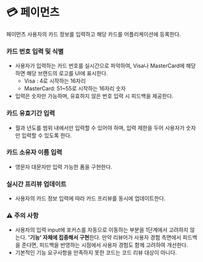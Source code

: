 # 💳 페이먼츠

페이먼츠 사용자의 카드 정보를 입력하고 해당 카드를 어플리케이션에 등록한다.

### 카드 번호 입력 및 식별

- 사용자가 입력하는 카드 번호를 실시간으로 파악하여, Visa나 MasterCard에 해당하면 해당 브랜드의 로고를 UI에 표시한다.
  - Visa : 4로 시작하는 16자리
  - MasterCard: 51~55로 시작하는 16자리 숫자
- 입력은 숫자만 가능하며, 유효하지 않은 번호 입력 시 피드백을 제공한다.

### 카드 유효기간 입력

- 월과 년도를 범위 내에서만 입력할 수 있어야 하며, 입력 제한을 두어 사용자가 숫자만 입력할 수 있도록 한다.

### 카드 소유자 이름 입력

- 영문자 대문자만 입력 가능한 폼을 구현한다.

### 실시간 프리뷰 업데이트

- 사용자의 카드 정보 입력에 따라 카드 프리뷰를 동시에 업데이트한다.

### ⚠️ 주의 사항

- 사용자의 입력 input에 포커스를 자동으로 이동하는 부분을 1단계에서 고려하지 않는다. **'기능' 자체에 집중해서 구현**한다. 만약 리뷰어가 사용자 경험 측면에서 피드백을 준다면, 피드백을 반영하는 시점에서 사용자 경험도 함께 고려하여 개선한다.
- 기본적인 기능 요구사항을 만족하지 못한 코드는 코드 리뷰 대상이 아니다.
